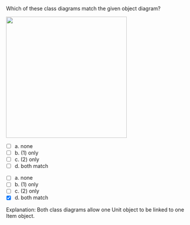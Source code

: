 <panel header=":lock::key: Which of these class diagrams match the given object diagram?">
<question>

Which of these class diagrams match the given object diagram?

<img src="{{baseUrl}}/uml/miscellaneous/objectVsClassDiagrams/images/exerciseDiagram.png" height="330" />
<p/>

- [ ] a. none
- [ ] b. (1) only
- [ ] c. (2) only
- [ ] d. both match

<div slot="answer">

- [ ] a. none
- [ ] b. (1) only
- [ ] c. (2) only
- [x] d. both match

Explanation: Both class diagrams allow one Unit object to be linked to one Item object.

</div>
</question>
</panel>
